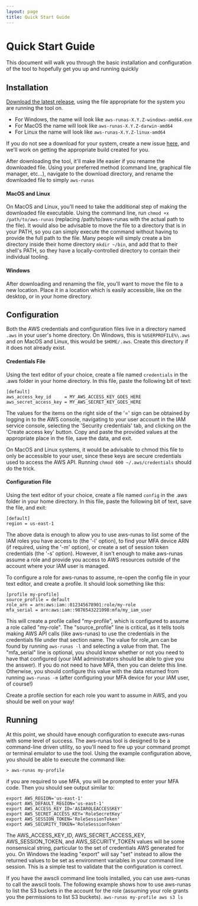 ```yaml
---
layout: page
title: Quick Start Guide
---
```

# Quick Start Guide
This document will walk you through the basic installation and configuration of the tool to hopefully get you up
and running quickly

## Installation
<a href="{{ site.github.repository_url }}/releases/latest" target="_blank">Download the latest release</a>, using the
file appropriate for the system you are running the tool on.

  * For Windows, the name will look like `aws-runas-X.Y.Z-windows-amd64.exe`
  * For MacOS the name will look like `aws-runas-X.Y.Z-darwin-amd64`
  * For Linux the name will look like `aws-runas-X.Y.Z-linux-amd64`

If you do not see a download for your system, create a new issue <a href="{{ site.github.issues_url }}" target="_blank">here</a>,
and we'll work on getting the appropriate build created for you.

After downloading the tool, it'll make life easier if you rename the downloaded file.  Using your preferred method
(command line, graphical file manager, etc...), navigate to the download directory, and rename the downloaded file to
simply `aws-runas`

#### MacOS and Linux
On MacOS and Linux, you'll need to take the additional step of making the downloaded file executable.  Using the command
line, run `chmod +x /path/to/aws-runas` (replacing /path/to/aws-runas with the actual path to the file).  It would also
be advisable to move the file to a directory that is in your PATH, so you can simply execute the command without having
to provide the full path to the file.  Many people will simply create a bin directory inside their home directory
`mkdir ~/bin`, and add that to their shell's PATH, so they have a locally-controlled directory to contain their individual
tooling.

#### Windows
After downloading and renaming the file, you'll want to move the file to a new location.  Place it in a location which is
easily accessible, like on the desktop, or in your home directory.

## Configuration
Both the AWS credentials and configuration files live in a directory named `.aws` in your user's home directory.  On
Windows, this is `%USERPROFILE%\.aws` and on MacOS and Linux, this would be `$HOME/.aws`.  Create this directory if it
does not already exist.

#### Credentials File
Using the text editor of your choice, create a file named `credentials` in the .aws folder in your home directory.  In
this file, paste the following bit of text:

```text
[default]
aws_access_key_id     = MY_AWS_ACCESS_KEY_GOES_HERE
aws_secret_access_key = MY_AWS_SECRET_KEY_GOES_HERE
```

The values for the items on the right side of the '=' sign can be obtained by logging in to the AWS console, navigating
to your user account in the IAM service console, selecting the 'Security credentials' tab, and clicking on the
'Create access key' button.  Copy and paste the provided values at the appropriate place in the file, save the data,
and exit.

On MacOS and Linux systems, it would be advisable to chmod this file to only be accessible to your user, since these
keys are secure credentials used to access the AWS API. Running `chmod 600 ~/.aws/credentials` should do the trick.

#### Configuration File
Using the text editor of your choice, create a file named `config` in the .aws folder in your home directory.  In
this file, paste the following bit of text, save the file, and exit:

```text
[default]
region = us-east-1
```

The above data is enough to allow you to use aws-runas to list some of the IAM roles you have access to (the '-l' option),
to find your MFA device ARN (if required, using the '-m' option), or create a set of session token credentials (the '-s'
option).  However, it isn't enough to make aws-runas assume a role and provide you access to AWS resources outside of
the account where your IAM user is managed.

To configure a role for aws-runas to assume, re-open the config file in your text editor, and create a profile.  It
should look something like this:

```text
[profile my-profile]
source_profile = default
role_arn = arn:aws:iam::012345678901:role/my-role
mfa_serial = arn:aws:iam::9876543221098:mfa/my_iam_user
```

This will create a profile called "my-profile", which is configured to assume a role called "my-role". The "source_profile"
line is critical, as it tells tools making AWS API calls (like aws-runas) to use the credentials in the credentials file
under that section name. The value for role_arn can be found by running `aws-runas -l` and selecting a value from that.
The "mfa_serial" line is optional, you should know whether or not you need to have that configured (your IAM administrators
should be able to give you the answer).  If you do not need to have MFA, then you can delete this line.  Otherwise, you
should configure this value with the data returned from running `aws-runas -m` (after configuring your MFA device for
your IAM user, of course!)

Create a profile section for each role you want to assume in AWS, and you should be well on your way!

## Running
At this point, we should have enough configuration to execute aws-runas with some level of success. The aws-runas tool
is designed to be a command-line driven utility, so you'll need to fire up your command prompt or terminal emulator to
use the tool. Using the example configuration above, you should be able to execute the command like:

```text
> aws-runas my-profile
```

if you are required to use MFA, you will be prompted to enter your MFA code. Then you should see output similar to:

```text
export AWS_REGION='us-east-1'
export AWS_DEFAULT_REGION='us-east-1'
export AWS_ACCESS_KEY_ID='ASIAROLEACCESSKEY'
export AWS_SECRET_ACCESS_KEY='RoleSecretKey'
export AWS_SESSION_TOKEN='RoleSessionToken'
export AWS_SECURITY_TOKEN='RoleSessionToken'
```
The AWS_ACCESS_KEY_ID, AWS_SECRET_ACCESS_KEY, AWS_SESSION_TOKEN, and AWS_SECURITY_TOKEN values will be some nonsensical
string, particular to the set of credentials AWS generated for you.  On Windows the leading "export" will say "set" instead
to allow the returned values to be set as environment variables in your command line session.  This is a simple test to
validate that the configuration is correct.

If you have the awscli command line tools installed, you can use aws-runas to call the awscli tools.  The following
example shows how to use aws-runas to list the S3 buckets in the account for the role (assuming your role grants you the
permissions to list S3 buckets).  `aws-runas my-profile aws s3 ls`
